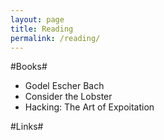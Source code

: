 ```yaml
---
layout: page
title: Reading
permalink: /reading/
---
```


#Books#

*	Godel Escher Bach
*	Consider the Lobster
*	Hacking: The Art of Expoitation

#Links#